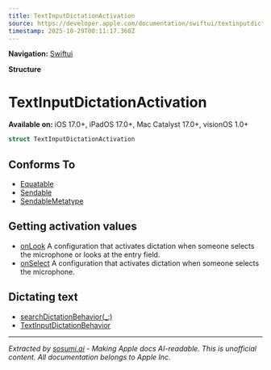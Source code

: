 ```yaml
---
title: TextInputDictationActivation
source: https://developer.apple.com/documentation/swiftui/textinputdictationactivation
timestamp: 2025-10-29T00:11:17.360Z
---
```


**Navigation:** [Swiftui](/documentation/swiftui)

**Structure**

# TextInputDictationActivation

**Available on:** iOS 17.0+, iPadOS 17.0+, Mac Catalyst 17.0+, visionOS 1.0+

```swift
struct TextInputDictationActivation
```

## Conforms To

- [Equatable](/documentation/Swift/Equatable)
- [Sendable](/documentation/Swift/Sendable)
- [SendableMetatype](/documentation/Swift/SendableMetatype)

## Getting activation values

- [onLook](/documentation/swiftui/textinputdictationactivation/onlook) A configuration that activates dictation when someone selects the microphone or looks at the entry field.
- [onSelect](/documentation/swiftui/textinputdictationactivation/onselect) A configuration that activates dictation when someone selects the microphone.

## Dictating text

- [searchDictationBehavior(_:)](/documentation/swiftui/view/searchdictationbehavior(_:))
- [TextInputDictationBehavior](/documentation/swiftui/textinputdictationbehavior)

---

*Extracted by [sosumi.ai](https://sosumi.ai) - Making Apple docs AI-readable.*
*This is unofficial content. All documentation belongs to Apple Inc.*
